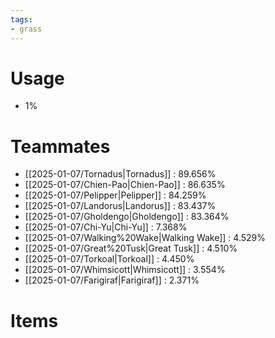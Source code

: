 ```yaml
---
tags:
- grass
---
```

# Usage
- 1%
# Teammates
- [[2025-01-07/Tornadus|Tornadus]] : 89.656%
- [[2025-01-07/Chien-Pao|Chien-Pao]] : 86.635%
- [[2025-01-07/Pelipper|Pelipper]] : 84.259%
- [[2025-01-07/Landorus|Landorus]] : 83.437%
- [[2025-01-07/Gholdengo|Gholdengo]] : 83.364%
- [[2025-01-07/Chi-Yu|Chi-Yu]] : 7.368%
- [[2025-01-07/Walking%20Wake|Walking Wake]] : 4.529%
- [[2025-01-07/Great%20Tusk|Great Tusk]] : 4.510%
- [[2025-01-07/Torkoal|Torkoal]] : 4.450%
- [[2025-01-07/Whimsicott|Whimsicott]] : 3.554%
- [[2025-01-07/Farigiraf|Farigiraf]] : 2.371%
# Items